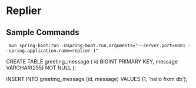 # Replier

## Sample Commands
     mvn spring-boot:run -Dspring-boot.run.arguments="--server.port=8081 --spring.application.name=replier-1"


CREATE TABLE greeting_message (
id BIGINT PRIMARY KEY,
message VARCHAR(255) NOT NULL
);

INSERT INTO greeting_message (id, message)
VALUES (1, 'hello from db');